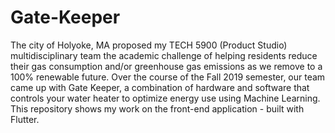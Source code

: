 # Gate-Keeper
The city of Holyoke, MA proposed my TECH 5900 (Product Studio) multidisciplinary team the academic challenge of helping residents reduce their gas consumption and/or greenhouse gas emissions as we remove to a 100% renewable future. Over the course of the Fall 2019 semester, our team came up with Gate Keeper, a combination of hardware and software that controls your water heater to optimize energy use using Machine Learning. This repository shows my work on the front-end application - built with Flutter.
